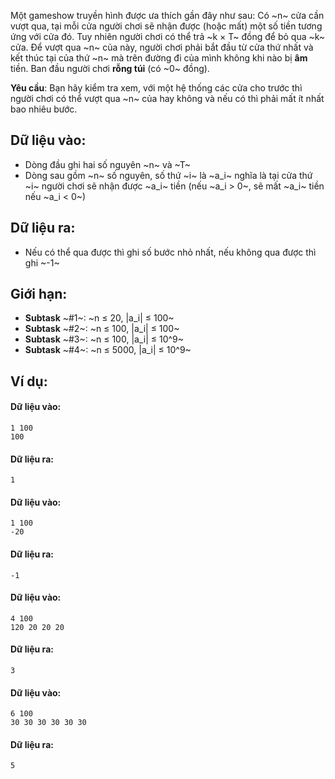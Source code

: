 <!--
**<center>NGUỒN: Ôn HN tháng 11/2017, Thầy Đỗ Đức Đông, Ngày 2</center>**
-->

Một gameshow truyền hình được ưa thích gần đây như sau: Có ~n~ cửa cần vượt qua, tại mỗi cửa người chơi sẽ nhận được (hoặc mất) một số tiền tương ứng với cửa đó. Tuy nhiên người chơi có thể trả ~k × T~ đồng để bỏ qua ~k~ cửa. Để vượt qua ~n~ của này, người chơi phải bắt đầu từ cửa thứ nhất và kết thúc tại của thứ ~n~ mà trên đường đi của mình không khi nào bị **âm** tiền. Ban đầu người chơi **rỗng túi** (có ~0~ đồng).

**Yêu cầu**: Bạn hãy kiểm tra xem, với một hệ thống các cửa cho trước thì người chơi có thể vượt qua ~n~ của hay không và nếu có thì phải mất ít nhất bao nhiêu bước.

## Dữ liệu vào:
- Dòng đầu ghi hai số nguyên ~n~ và ~T~
- Dòng sau gồm ~n~ số nguyên, số thứ ~i~ là ~a_i~ nghĩa là tại cửa thứ ~i~ người chơi sẽ nhận được ~a_i~ tiền (nếu ~a_i > 0~, sẽ mất ~a_i~ tiền nếu ~a_i < 0~)

## Dữ liệu ra:
- Nếu có thể qua được thì ghi số bước nhỏ nhất, nếu không qua được thì ghi ~-1~

## Giới hạn:
- **Subtask** ~\#1~: ~n ≤ 20, |a_i| ≤ 100~
- **Subtask** ~\#2~: ~n ≤ 100, |a_i| ≤ 100~
- **Subtask** ~\#3~: ~n ≤ 100, |a_i| ≤ 10^9~
- **Subtask** ~\#4~: ~n ≤ 5000, |a_i| ≤ 10^9~

## Ví dụ:
#### Dữ liệu vào:
```
1 100
100
```

#### Dữ liệu ra:
```
1
```

#### Dữ liệu vào:
```
1 100
-20
```

#### Dữ liệu ra:
```
-1
```

#### Dữ liệu vào:
```
4 100
120 20 20 20
```

#### Dữ liệu ra:
```
3
```

#### Dữ liệu vào:
```
6 100
30 30 30 30 30 30
```

#### Dữ liệu ra:
```
5
```